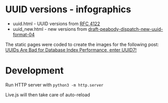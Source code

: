 # UUID versions - infographics

- uuid.html - UUID versions from [RFC 4122](https://www.rfc-editor.org/rfc/rfc4122.html)
- uuid_new.html - new versions from [draft-peabody-dispatch-new-uuid-format-04](https://datatracker.ietf.org/doc/html/draft-peabody-dispatch-new-uuid-format)

The static pages were coded to create the images for the following post: [UUIDs Are Bad for Database Index Performance, enter UUID7!](https://www.toomanyafterthoughts.com/uuids-are-bad-for-database-index-performance-uuid7/)

# Development

Run HTTP server with `python3 -m http.server`

Live.js will then take care of auto-reload
